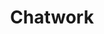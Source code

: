 ---
layout: posts_by_category
categories: chatwork
title: Chatwork
permalink: /category/chatwork
---
